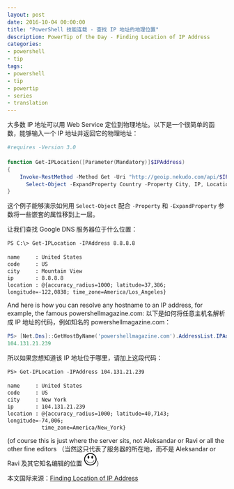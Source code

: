 ```yaml
---
layout: post
date: 2016-10-04 00:00:00
title: "PowerShell 技能连载 - 查找 IP 地址的地理位置"
description: PowerTip of the Day - Finding Location of IP Address
categories:
- powershell
- tip
tags:
- powershell
- tip
- powertip
- series
- translation
---
```

大多数 IP 地址可以用 Web Service 定位到物理地址。以下是一个很简单的函数，能够输入一个 IP 地址并返回它的物理地址：

```powershell
#requires -Version 3.0

function Get-IPLocation([Parameter(Mandatory)]$IPAddress)
{
    Invoke-RestMethod -Method Get -Uri "http://geoip.nekudo.com/api/$IPAddress" |
      Select-Object -ExpandProperty Country -Property City, IP, Location 
}
```

这个例子能够演示如何用 `Select-Object` 配合 `-Property` 和 `-ExpandProperty` 参数将一些嵌套的属性移到上一层。

让我们查找 Google DNS 服务器位于什么位置：

```
PS C:\> Get-IPLocation -IPAddress 8.8.8.8

name     : United States
code     : US
city     : Mountain View
ip       : 8.8.8.8
location : @{accuracy_radius=1000; latitude=37,386; longitude=-122,0838; time_zone=America/Los_Angeles} 
```

And here is how you can resolve any hostname to an IP address, for example, the famous powershellmagazine.com:
以下是如何将任意主机名解析成 IP 地址的代码，例如知名的 powershellmagazine.com：

```powershell
PS> [Net.Dns]::GetHostByName('powershellmagazine.com').AddressList.IPAddressToString
104.131.21.239
```

所以如果您想知道该 IP 地址位于哪里，请加上这段代码：

```
PS> Get-IPLocation -IPAddress 104.131.21.239

name     : United States
code     : US
city     : New York
ip       : 104.131.21.239
location : @{accuracy_radius=1000; latitude=40,7143; longitude=-74,006; 
           time_zone=America/New_York}
```

(of course this is just where the server sits, not Aleksandar or Ravi or all the other fine editors 
（当然这只代表了服务器的所在地，而不是 Aleksandar or Ravi 及其它知名编辑的位置 ![](/img/2016-10-04-finding-location-of-ip-address-001.png)）

<!--more-->
本文国际来源：[Finding Location of IP Address](http://community.idera.com/powershell/powertips/b/tips/posts/finding-location-of-ip-address)
